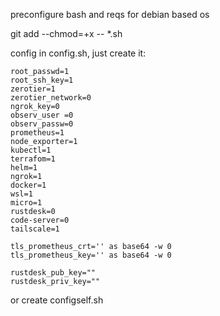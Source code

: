 preconfigure bash and reqs for debian based os

git add --chmod=+x -- *.sh

config in config.sh, just create it:

    root_passwd=1
    root_ssh_key=1
    zerotier=1
    zerotier_network=0
    ngrok_key=0
    observ_user =0
    observ_passw=0 
    prometheus=1
    node_exporter=1
    kubectl=1
    terrafom=1
    helm=1
    ngrok=1
    docker=1
    wsl=1
    micro=1
    rustdesk=0
    code-server=0
    tailscale=1
    
    tls_prometheus_crt='' as base64 -w 0
    tls_prometheus_key='' as base64 -w 0

    rustdesk_pub_key=""
    rustdesk_priv_key=""

or create configself.sh    